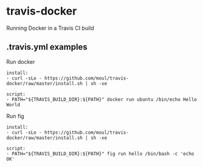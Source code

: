 travis-docker
=============

Running Docker in a Travis CI build

**.travis.yml** examples
------------------------

Run docker
```
install:
- curl -sLo - https://github.com/moul/travis-docker/raw/master/install.sh | sh -xe

script:
- PATH="${TRAVIS_BUILD_DIR}:${PATH}" docker run ubuntu /bin/echo Hello World
```
Run fig
```
install:
- curl -sLo - https://github.com/moul/travis-docker/raw/master/install.sh | sh -xe

script:
- PATH="${TRAVIS_BUILD_DIR}:${PATH}" fig run hello /bin/bash -c 'echo OK'
```

